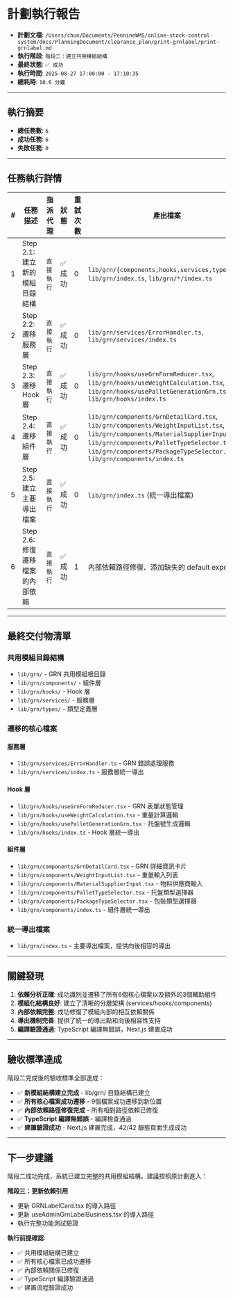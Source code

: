 # 計劃執行報告

- **計劃文檔**: `/Users/chun/Documents/PennineWMS/online-stock-control-system/docs/PlanningDocument/clearance_plan/print-grnlabel/print-grnlabel.md`
- **執行階段**: `階段二：建立共用模組結構`
- **最終狀態**: `✅ 成功`
- **執行時間**: `2025-08-27 17:00:00 - 17:10:35`
- **總耗時**: `10.6 分鐘`

---

## 執行摘要

- **總任務數**: `6`
- **成功任務**: `6`
- **失敗任務**: `0`

---

## 任務執行詳情

| #   | 任務描述                             | 指派代理       | 狀態    | 重試次數    | 產出檔案          |
| --- | ------------------------------------ | -------------- | ------- | ----------- | ----------------- |
| 1   | Step 2.1: 建立新的模組目錄結構 | `直接執行` | ✅ 成功 | 0 | `lib/grn/{components,hooks,services,types}/`, `lib/grn/index.ts`, `lib/grn/*/index.ts` |
| 2   | Step 2.2: 遷移服務層 | `直接執行` | ✅ 成功 | 0 | `lib/grn/services/ErrorHandler.ts`, `lib/grn/services/index.ts` |
| 3   | Step 2.3: 遷移 Hook 層 | `直接執行` | ✅ 成功 | 0 | `lib/grn/hooks/useGrnFormReducer.tsx`, `lib/grn/hooks/useWeightCalculation.tsx`, `lib/grn/hooks/usePalletGenerationGrn.tsx`, `lib/grn/hooks/index.ts` |
| 4   | Step 2.4: 遷移組件層 | `直接執行` | ✅ 成功 | 0 | `lib/grn/components/GrnDetailCard.tsx`, `lib/grn/components/WeightInputList.tsx`, `lib/grn/components/MaterialSupplierInput.tsx`, `lib/grn/components/PalletTypeSelector.tsx`, `lib/grn/components/PackageTypeSelector.tsx`, `lib/grn/components/index.ts` |
| 5   | Step 2.5: 建立主要導出檔案 | `直接執行` | ✅ 成功 | 0 | `lib/grn/index.ts` (統一導出檔案) |
| 6   | Step 2.6: 修復遷移檔案的內部依賴 | `直接執行` | ✅ 成功 | 1 | 內部依賴路徑修復、添加缺失的 default export |

---

## 最終交付物清單

### 共用模組目錄結構
- `lib/grn/` - GRN 共用模組根目錄
- `lib/grn/components/` - 組件層
- `lib/grn/hooks/` - Hook 層  
- `lib/grn/services/` - 服務層
- `lib/grn/types/` - 類型定義層

### 遷移的核心檔案
#### 服務層
- `lib/grn/services/ErrorHandler.ts` - GRN 錯誤處理服務
- `lib/grn/services/index.ts` - 服務層統一導出

#### Hook 層
- `lib/grn/hooks/useGrnFormReducer.tsx` - GRN 表單狀態管理
- `lib/grn/hooks/useWeightCalculation.tsx` - 重量計算邏輯
- `lib/grn/hooks/usePalletGenerationGrn.tsx` - 托盤號生成邏輯
- `lib/grn/hooks/index.ts` - Hook 層統一導出

#### 組件層
- `lib/grn/components/GrnDetailCard.tsx` - GRN 詳細資訊卡片
- `lib/grn/components/WeightInputList.tsx` - 重量輸入列表
- `lib/grn/components/MaterialSupplierInput.tsx` - 物料供應商輸入
- `lib/grn/components/PalletTypeSelector.tsx` - 托盤類型選擇器
- `lib/grn/components/PackageTypeSelector.tsx` - 包裝類型選擇器
- `lib/grn/components/index.ts` - 組件層統一導出

### 統一導出檔案
- `lib/grn/index.ts` - 主要導出檔案，提供向後相容的導出

---

## 關鍵發現

1. **依賴分析正確**: 成功識別並遷移了所有6個核心檔案以及額外的3個輔助組件
2. **模組化結構良好**: 建立了清晰的分層架構 (services/hooks/components)
3. **內部依賴完整**: 成功修復了模組內部的相互依賴關係
4. **導出機制完善**: 提供了統一的導出點和向後相容性支持
5. **編譯驗證通過**: TypeScript 編譯無錯誤，Next.js 建置成功

---

## 驗收標準達成

階段二完成後的驗收標準全部達成：

- ✅ **新模組結構建立完成** - lib/grn/ 目錄結構已建立
- ✅ **所有核心檔案成功遷移** - 9個檔案成功遷移到新位置
- ✅ **內部依賴路徑修復完成** - 所有相對路徑依賴已修復
- ✅ **TypeScript 編譯無錯誤** - 編譯檢查通過
- ✅ **建置驗證成功** - Next.js 建置完成，42/42 靜態頁面生成成功

---

## 下一步建議

階段二成功完成，系統已建立完整的共用模組結構。建議按照原計劃進入：

**階段三：更新依賴引用**
- 更新 GRNLabelCard.tsx 的導入路徑
- 更新 useAdminGrnLabelBusiness.tsx 的導入路徑
- 執行完整功能測試驗證

**執行前提確認**:
- ✅ 共用模組結構已建立
- ✅ 所有核心檔案已成功遷移  
- ✅ 內部依賴關係已修復
- ✅ TypeScript 編譯驗證通過
- ✅ 建置流程驗證成功